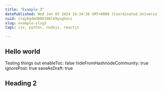 ```yaml
---
title: "Example 3"
datePublished: Wed Jan 03 2024 19:34:38 GMT+0000 (Coordinated Universal Time)
cuid: clqy6gdmd000108lb9yughovi
slug: example-slug3
tags: css, python, nodejs, reactjs

---
```


## Hello world

Testing things out
enableToc: false
hideFromHashnodeCommunity: true
ignorePost: true
saveAsDraft: true

## Heading 2

